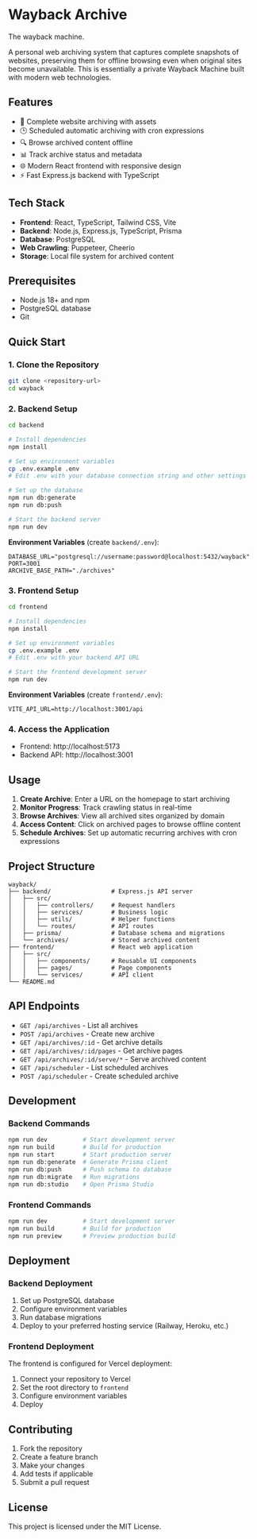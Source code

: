# Wayback Archive
The wayback machine.

A personal web archiving system that captures complete snapshots of websites, preserving them for offline browsing even when original sites become unavailable. This is essentially a private Wayback Machine built with modern web technologies.

## Features

- 📸 Complete website archiving with assets
- 🕒 Scheduled automatic archiving with cron expressions
- 🔍 Browse archived content offline
- 📊 Track archive status and metadata
- 🌐 Modern React frontend with responsive design
- ⚡ Fast Express.js backend with TypeScript

## Tech Stack

- **Frontend**: React, TypeScript, Tailwind CSS, Vite
- **Backend**: Node.js, Express.js, TypeScript, Prisma
- **Database**: PostgreSQL
- **Web Crawling**: Puppeteer, Cheerio
- **Storage**: Local file system for archived content

## Prerequisites

- Node.js 18+ and npm
- PostgreSQL database
- Git

## Quick Start

### 1. Clone the Repository

```bash
git clone <repository-url>
cd wayback
```

### 2. Backend Setup

```bash
cd backend

# Install dependencies
npm install

# Set up environment variables
cp .env.example .env
# Edit .env with your database connection string and other settings

# Set up the database
npm run db:generate
npm run db:push

# Start the backend server
npm run dev
```

**Environment Variables** (create `backend/.env`):
```env
DATABASE_URL="postgresql://username:password@localhost:5432/wayback"
PORT=3001
ARCHIVE_BASE_PATH="./archives"
```

### 3. Frontend Setup

```bash
cd frontend

# Install dependencies
npm install

# Set up environment variables
cp .env.example .env
# Edit .env with your backend API URL

# Start the frontend development server
npm run dev
```

**Environment Variables** (create `frontend/.env`):
```env
VITE_API_URL=http://localhost:3001/api
```

### 4. Access the Application

- Frontend: http://localhost:5173
- Backend API: http://localhost:3001

## Usage

1. **Create Archive**: Enter a URL on the homepage to start archiving
2. **Monitor Progress**: Track crawling status in real-time
3. **Browse Archives**: View all archived sites organized by domain
4. **Access Content**: Click on archived pages to browse offline content
5. **Schedule Archives**: Set up automatic recurring archives with cron expressions

## Project Structure

```
wayback/
├── backend/                 # Express.js API server
│   ├── src/
│   │   ├── controllers/     # Request handlers
│   │   ├── services/        # Business logic
│   │   ├── utils/           # Helper functions
│   │   └── routes/          # API routes
│   ├── prisma/              # Database schema and migrations
│   └── archives/            # Stored archived content
├── frontend/                # React web application
│   ├── src/
│   │   ├── components/      # Reusable UI components
│   │   ├── pages/           # Page components
│   │   └── services/        # API client
└── README.md
```

## API Endpoints

- `GET /api/archives` - List all archives
- `POST /api/archives` - Create new archive
- `GET /api/archives/:id` - Get archive details
- `GET /api/archives/:id/pages` - Get archive pages
- `GET /api/archives/:id/serve/*` - Serve archived content
- `GET /api/scheduler` - List scheduled archives
- `POST /api/scheduler` - Create scheduled archive

## Development

### Backend Commands

```bash
npm run dev          # Start development server
npm run build        # Build for production
npm run start        # Start production server
npm run db:generate  # Generate Prisma client
npm run db:push      # Push schema to database
npm run db:migrate   # Run migrations
npm run db:studio    # Open Prisma Studio
```

### Frontend Commands

```bash
npm run dev          # Start development server
npm run build        # Build for production
npm run preview      # Preview production build
```

## Deployment

### Backend Deployment

1. Set up PostgreSQL database
2. Configure environment variables
3. Run database migrations
4. Deploy to your preferred hosting service (Railway, Heroku, etc.)

### Frontend Deployment

The frontend is configured for Vercel deployment:

1. Connect your repository to Vercel
2. Set the root directory to `frontend`
3. Configure environment variables
4. Deploy

## Contributing

1. Fork the repository
2. Create a feature branch
3. Make your changes
4. Add tests if applicable
5. Submit a pull request

## License

This project is licensed under the MIT License.
